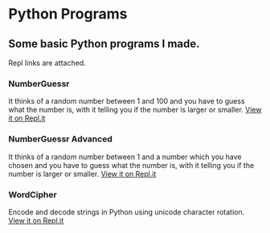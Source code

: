 # Python Programs
## Some basic Python programs I made.
Repl links are attached.

### NumberGuessr
It thinks of a random number between 1 and 100 and you have to guess what the number is, with it telling you if the number is larger or smaller.
[View it on Repl.it](https://repl.it/@sebastiandoe5/NumberGuessr#main.py)
### NumberGuessr Advanced
It thinks of a random number between 1 and a number which you have chosen and you have to guess what the number is, with it telling you if the number is larger or smaller.
[View it on Repl.it](https://repl.it/@sebastiandoe5/NumberGuessrAdvanced#main.py)
### WordCipher
Encode and decode strings in Python using unicode character rotation.
[View it on Repl.it](https://repl.it/@sebastiandoe5/WordCipher#main.py)
